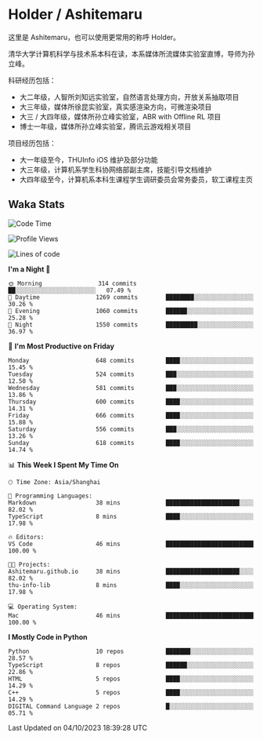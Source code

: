# Holder / Ashitemaru

这里是 Ashitemaru，也可以使用更常用的称呼 Holder。

清华大学计算机科学与技术系本科在读，本系媒体所流媒体实验室直博，导师为孙立峰。

科研经历包括：

- 大二年级，人智所刘知远实验室，自然语言处理方向，开放关系抽取项目
- 大三年级，媒体所徐昆实验室，真实感渲染方向，可微渲染项目
- 大三 / 大四年级，媒体所孙立峰实验室，ABR with Offline RL 项目
- 博士一年级，媒体所孙立峰实验室，腾讯云游戏相关项目

项目经历包括：

- 大一年级至今，THUInfo iOS 维护及部分功能
- 大三年级，计算机系学生科协网络部副主席，技能引导文档维护
- 大四年级至今，计算机系本科生课程学生调研委员会常务委员，软工课程主页

## Waka Stats

<!--START_SECTION:waka-->
![Code Time](http://img.shields.io/badge/Code%20Time-1%2C013%20hrs%2030%20mins-blue)

![Profile Views](http://img.shields.io/badge/Profile%20Views-10-blue)

![Lines of code](https://img.shields.io/badge/From%20Hello%20World%20I%27ve%20Written-3.0%20million%20lines%20of%20code-blue)

**I'm a Night 🦉** 

```text
🌞 Morning                314 commits         ██░░░░░░░░░░░░░░░░░░░░░░░   07.49 % 
🌆 Daytime                1269 commits        ████████░░░░░░░░░░░░░░░░░   30.26 % 
🌃 Evening                1060 commits        ██████░░░░░░░░░░░░░░░░░░░   25.28 % 
🌙 Night                  1550 commits        █████████░░░░░░░░░░░░░░░░   36.97 % 
```
📅 **I'm Most Productive on Friday** 

```text
Monday                   648 commits         ████░░░░░░░░░░░░░░░░░░░░░   15.45 % 
Tuesday                  524 commits         ███░░░░░░░░░░░░░░░░░░░░░░   12.50 % 
Wednesday                581 commits         ███░░░░░░░░░░░░░░░░░░░░░░   13.86 % 
Thursday                 600 commits         ████░░░░░░░░░░░░░░░░░░░░░   14.31 % 
Friday                   666 commits         ████░░░░░░░░░░░░░░░░░░░░░   15.88 % 
Saturday                 556 commits         ███░░░░░░░░░░░░░░░░░░░░░░   13.26 % 
Sunday                   618 commits         ████░░░░░░░░░░░░░░░░░░░░░   14.74 % 
```


📊 **This Week I Spent My Time On** 

```text
🕑︎ Time Zone: Asia/Shanghai

💬 Programming Languages: 
Markdown                 38 mins             █████████████████████░░░░   82.02 % 
TypeScript               8 mins              ████░░░░░░░░░░░░░░░░░░░░░   17.98 % 

🔥 Editors: 
VS Code                  46 mins             █████████████████████████   100.00 % 

🐱‍💻 Projects: 
Ashitemaru.github.io     38 mins             █████████████████████░░░░   82.02 % 
thu-info-lib             8 mins              ████░░░░░░░░░░░░░░░░░░░░░   17.98 % 

💻 Operating System: 
Mac                      46 mins             █████████████████████████   100.00 % 
```

**I Mostly Code in Python** 

```text
Python                   10 repos            ███████░░░░░░░░░░░░░░░░░░   28.57 % 
TypeScript               8 repos             ██████░░░░░░░░░░░░░░░░░░░   22.86 % 
HTML                     5 repos             ████░░░░░░░░░░░░░░░░░░░░░   14.29 % 
C++                      5 repos             ████░░░░░░░░░░░░░░░░░░░░░   14.29 % 
DIGITAL Command Language 2 repos             █░░░░░░░░░░░░░░░░░░░░░░░░   05.71 % 
```




 Last Updated on 04/10/2023 18:39:28 UTC
<!--END_SECTION:waka-->

<!--
**Ashitemaru/Ashitemaru** is a ✨ _special_ ✨ repository because its `README.md` (this file) appears on your GitHub profile.

Here are some ideas to get you started:

- 🔭 I’m currently working on ...
- 🌱 I’m currently learning ...
- 👯 I’m looking to collaborate on ...
- 🤔 I’m looking for help with ...
- 💬 Ask me about ...
- 📫 How to reach me: ...
- 😄 Pronouns: ...
- ⚡ Fun fact: ...
-->

